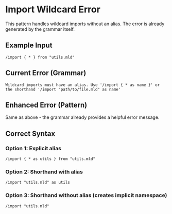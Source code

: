 # Import Wildcard Error

This pattern handles wildcard imports without an alias. The error is already generated by the grammar itself.

## Example Input

```mld
/import { * } from "utils.mld"
```

## Current Error (Grammar)
```
Wildcard imports must have an alias. Use '/import { * as name }' or the shorthand '/import "path/to/file.mld" as name'
```

## Enhanced Error (Pattern)
Same as above - the grammar already provides a helpful error message.

## Correct Syntax

### Option 1: Explicit alias
```mld
/import { * as utils } from "utils.mld"
```

### Option 2: Shorthand with alias
```mld
/import "utils.mld" as utils
```

### Option 3: Shorthand without alias (creates implicit namespace)
```mld
/import "utils.mld"
```